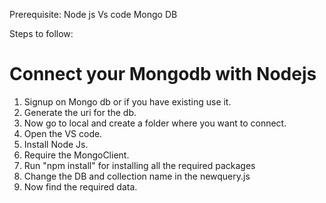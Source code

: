 Prerequisite:
Node js
Vs code
Mongo DB

Steps to follow:

# Connect your Mongodb with Nodejs

1. Signup on Mongo db or if you have existing use it.
2. Generate the uri for the db.
3. Now go to local and create a folder where you want to connect.
4. Open the VS code.
5. Install Node Js.
6. Require the MongoClient.
7. Run "npm install" for installing all the required packages
8. Change the DB and collection name in the newquery.js
9. Now find the required data.
